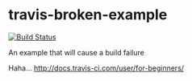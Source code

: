 # travis-broken-example

[![Build Status](https://travis-ci.org/haiy/travis-broken-example.svg?branch=master)](https://github.com/haiy/travis-broken-example)

An example that will cause a build failure

Haha...
http://docs.travis-ci.com/user/for-beginners/

